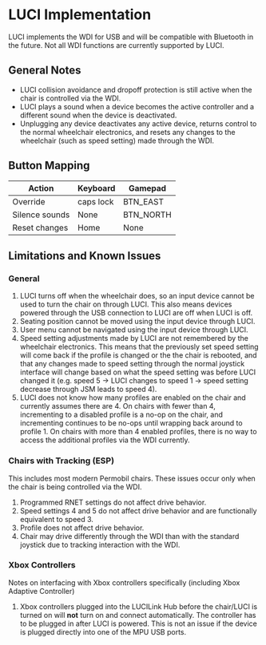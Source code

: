 # LUCI Implementation
LUCI implements the WDI for USB and will be compatible with Bluetooth in the future. Not all WDI functions are currently supported by LUCI.

## General Notes
* LUCI collision avoidance and dropoff protection is still active when the chair is controlled via the WDI.
* LUCI plays a sound when a device becomes the active controller and a different sound when the device is deactivated.
* Unplugging any device deactivates any active device, returns control to the normal wheelchair electronics, and resets any changes to the wheelchair (such as speed setting) made through the WDI.

## Button Mapping
| Action | Keyboard | Gamepad |
|-----|---|---|
| Override | caps lock | BTN_EAST |
| Silence sounds | None | BTN_NORTH |
| Reset changes | Home | None |

## Limitations and Known Issues
### General
1. LUCI turns off when the wheelchair does, so an input device cannot be used to turn the chair on through LUCI. This also means devices powered through the USB connection to LUCI are off when LUCI is off.
1. Seating position cannot be moved using the input device through LUCI.
1. User menu cannot be navigated using the input device through LUCI.
1. Speed setting adjustments made by LUCI are not remembered by the wheelchair electronics. This means that the previously set speed setting will come back if the profile is changed or the the chair is rebooted, and that any changes made to speed setting through the normal joystick interface will change based on what the speed setting was before LUCI changed it (e.g. speed 5 -> LUCI changes to speed 1 -> speed setting decrease through JSM leads to speed 4).
1. LUCI does not know how many profiles are enabled on the chair and currently assumes there are 4. On chairs with fewer than 4, incrementing to a disabled profile is a no-op on the chair, and incrementing continues to be no-ops until wrapping back around to profile 1. On chairs with more than 4 enabled profiles, there is no way to access the additional profiles via the WDI currently.

### Chairs with Tracking (ESP)
This includes most modern Permobil chairs. These issues occur only when the chair is being controlled via the WDI.
1. Programmed RNET settings do not affect drive behavior.
1. Speed settings 4 and 5 do not affect drive behavior and are functionally equivalent to speed 3.
1. Profile does not affect drive behavior.
1. Chair may drive differently through the WDI than with the standard joystick due to tracking interaction with the WDI.

### Xbox Controllers
Notes on interfacing with Xbox controllers specifically (including Xbox Adaptive Controller)
1. Xbox controllers plugged into the LUCILink Hub before the chair/LUCI is turned on will **not** turn on and connect automatically. The controller has to be plugged in after LUCI is powered. This is not an issue if the device is plugged directly into one of the MPU USB ports.